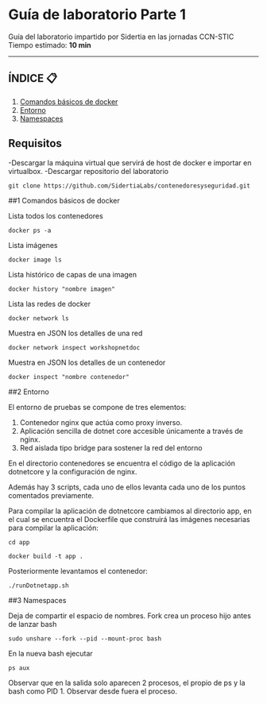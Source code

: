 # Guía de laboratorio Parte 1
Guía del laboratorio impartido por Sidertia en las jornadas CCN-STIC
Tiempo estimado: **10 min**
***
## ÍNDICE 📋
1. [Comandos básicos de docker](#id1)
2. [Entorno](#id2)
3. [Namespaces ](#id3)

## Requisitos

-Descargar la máquina virtual que servirá de host de docker e importar en virtualbox.
-Descargar repositorio del laboratorio 
````
git clone https://github.com/SidertiaLabs/contenedoresyseguridad.git
````

<div id='id1'></div>
##1 Comandos básicos de docker

Lista todos los contenedores
````
docker ps -a
````
Lista imágenes
````
docker image ls
````
Lista histórico de capas de una imagen
````
docker history "nombre imagen"
````
Lista las redes de docker
````
docker network ls
````
Muestra en JSON los detalles de una red
````
docker network inspect workshopnetdoc
````
Muestra en JSON los detalles de un contenedor
````
docker inspect "nombre contenedor"
````

<div id='id2'></div>
##2 Entorno

El entorno de pruebas se compone de tres elementos:
1. Contenedor nginx que actúa como proxy inverso.
2. Aplicación sencilla de dotnet core accesible únicamente a través de nginx.
3. Red aislada tipo bridge para sostener la red del entorno

En el directorio contenedores se encuentra el código de la aplicación dotnetcore y la configuración de nginx.

Además hay 3 scripts, cada uno de ellos levanta cada uno de los puntos comentados previamente.

Para compilar la aplicación de dotnetcore cambiamos al directorio app, en el cual se encuentra el Dockerfile que construirá las imágenes necesarias para compilar la aplicación:
````
cd app

docker build -t app .
````

Posteriormente levantamos el contenedor:
````
./runDotnetapp.sh
````

<div id='id3'></div>
##3 Namespaces

Deja de compartir el espacio de nombres. Fork crea un proceso hijo antes de lanzar bash
```
sudo unshare --fork --pid --mount-proc bash
```
En la nueva bash ejecutar
```
ps aux
```
Observar que en la salida solo aparecen 2 procesos, el propio de ps y la bash como PID 1.
Observar desde fuera el proceso.